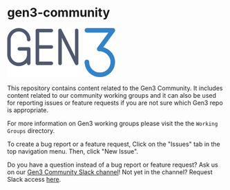 # gen3-community

<img src="images/gen3-blue-dark.png" width=250px>

This repository contains content related to the Gen3 Community.  It includes content related to our community working groups and it can also be used for reporting issues or feature requests if you are not sure which Gen3 repo is appropriate.  

For more information on Gen3 working groups please visit the the `Working Groups` directory.

To create a bug report or a feature request, Click on the "Issues" tab in the top navigation menu. Then, click "New Issue".

Do you have a question instead of a bug report or feature request? Ask us on our [Gen3 Community Slack channel](https://app.slack.com/client/T03A08KRA/C03A08KRY)! Not yet in the channel? Request Slack access [here](https://docs.google.com/forms/d/e/1FAIpQLSczyhhOXeCK9FdVtpQpelOHYnRj1EAq1rwwnm9q6cPAe5a7ug/viewform).

